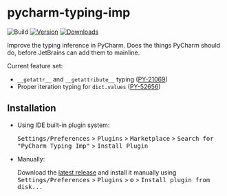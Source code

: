 # pycharm-typing-imp

![Build](https://github.com/theY4Kman/pycharm-typing-imp/workflows/Build/badge.svg)
[![Version](https://img.shields.io/jetbrains/plugin/v/com.y4kstudios.pycharmtypingimp.svg)](https://plugins.jetbrains.com/plugin/com.y4kstudios.pycharmtypingimp)
[![Downloads](https://img.shields.io/jetbrains/plugin/d/com.y4kstudios.pycharmtypingimp.svg)](https://plugins.jetbrains.com/plugin/com.y4kstudios.pycharmtypingimp)

<!-- Plugin description -->
Improve the typing inference in PyCharm. Does the things PyCharm should do, before JetBrains can add them to mainline.

Current feature set:
 - `__getattr__` and `__getattribute__` typing ([PY-21069](https://youtrack.jetbrains.com/issue/PY-21069/Annotated-return-types-for-getattr-and-getattribute-methods-are-not-taken-into-account-by-type-checker))
 - Proper iteration typing for `dict.values` ([PY-52656](https://youtrack.jetbrains.com/issue/PY-52656/Incorrect-dictvalues-return-type))
<!-- Plugin description end -->

## Installation

- Using IDE built-in plugin system:
  
  <kbd>Settings/Preferences</kbd> > <kbd>Plugins</kbd> > <kbd>Marketplace</kbd> > <kbd>Search for "PyCharm Typing Imp"</kbd> >
  <kbd>Install Plugin</kbd>
  
- Manually:

  Download the [latest release](https://github.com/theY4Kman/pycharm-typing-imp/releases/latest) and install it manually using
  <kbd>Settings/Preferences</kbd> > <kbd>Plugins</kbd> > <kbd>⚙️</kbd> > <kbd>Install plugin from disk...</kbd>
